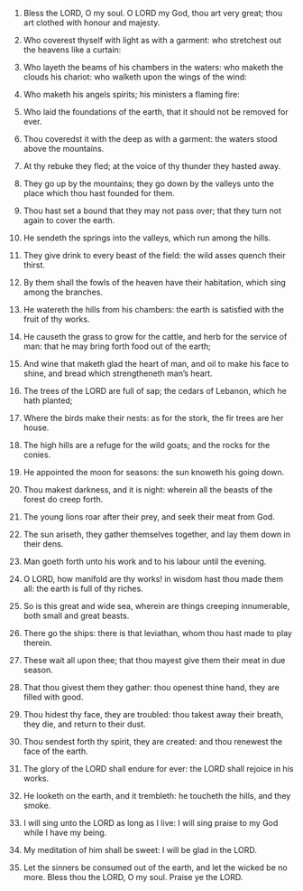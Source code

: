 1. Bless the LORD, O my soul. O LORD my God, thou art very great;
thou art clothed with honour and majesty.

2. Who coverest thyself with light as with a garment: who
stretchest out the heavens like a curtain:

3. Who layeth the beams of his chambers in the waters: who maketh
the clouds his chariot: who walketh upon the wings of the wind:

4. Who maketh his angels spirits; his ministers a flaming fire:

5. Who laid the foundations of the earth, that it should not be
removed for ever.

6. Thou coveredst it with the deep as with a garment: the waters
stood above the mountains.

7. At thy rebuke they fled; at the voice of thy thunder they hasted
away.

8. They go up by the mountains; they go down by the valleys unto
the place which thou hast founded for them.

9. Thou hast set a bound that they may not pass over; that they
turn not again to cover the earth.

10. He sendeth the springs into the valleys, which run among the
hills.

11. They give drink to every beast of the field: the wild asses
quench their thirst.

12. By them shall the fowls of the heaven have their habitation,
which sing among the branches.

13. He watereth the hills from his chambers: the earth is satisfied
with the fruit of thy works.

14. He causeth the grass to grow for the cattle, and herb for the
service of man: that he may bring forth food out of the earth;

15. And wine that maketh glad the heart of man, and oil to make his
face to shine, and bread which strengtheneth man’s heart.

16. The trees of the LORD are full of sap; the cedars of Lebanon,
which he hath planted;

17. Where the birds make their nests: as for the stork, the fir
trees are her house.

18. The high hills are a refuge for the wild goats; and the rocks
for the conies.

19. He appointed the moon for seasons: the sun knoweth his going
down.

20. Thou makest darkness, and it is night: wherein all the beasts
of the forest do creep forth.

21. The young lions roar after their prey, and seek their meat from
God.

22. The sun ariseth, they gather themselves together, and lay them
down in their dens.

23. Man goeth forth unto his work and to his labour until the
evening.

24. O LORD, how manifold are thy works! in wisdom hast thou made
them all: the earth is full of thy riches.

25. So is this great and wide sea, wherein are things creeping
innumerable, both small and great beasts.

26. There go the ships: there is that leviathan, whom thou hast
made to play therein.

27. These wait all upon thee; that thou mayest give them their meat
in due season.

28. That thou givest them they gather: thou openest thine hand,
they are filled with good.

29. Thou hidest thy face, they are troubled: thou takest away their
breath, they die, and return to their dust.

30. Thou sendest forth thy spirit, they are created: and thou
renewest the face of the earth.

31. The glory of the LORD shall endure for ever: the LORD shall
rejoice in his works.

32. He looketh on the earth, and it trembleth: he toucheth the
hills, and they smoke.

33. I will sing unto the LORD as long as I live: I will sing praise
to my God while I have my being.

34. My meditation of him shall be sweet: I will be glad in the
LORD.

35. Let the sinners be consumed out of the earth, and let the
wicked be no more. Bless thou the LORD, O my soul. Praise ye the LORD.